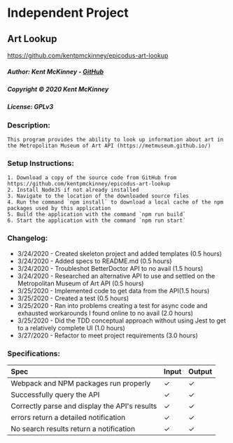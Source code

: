 # Independent Project
## Art Lookup
https://github.com/kentpmckinney/epicodus-art-lookup

##### Author: Kent McKinney - [GitHub](https://github.com/kentpmckinney)
##### Copyright &copy; 2020 Kent McKinney
##### License: GPLv3
### Description:

``This program provides the ability to look up information about art in the Metropolitan Museum of Art API (https://metmuseum.github.io/)``

### Setup Instructions:
    1. Download a copy of the source code from GitHub from https://github.com/kentpmckinney/epicodus-art-lookup
    2. Install NodeJS if not already installed
    3. Navigate to the location of the downloaded source files
    4. Run the command `npm install` to download a local cache of the npm packages used by this application
    5. Build the application with the command `npm run build`
    6. Start the application with the command `npm run start`
 
### Changelog:
* 3/24/2020 - Created skeleton project and added templates (0.5 hours)
* 3/24/2020 - Added specs to README.md (0.5 hours)
* 3/24/2020 - Troubleshot BetterDoctor API to no avail (1.5 hours)
* 3/24/2020 - Researched an alternative API to use and settled on the Metropolitan Museum of Art API (0.5 hours)
* 3/25/2020 - Implemented code to get data from the API(1.5 hours)
* 3/25/2020 - Created a test (0.5 hours)
* 3/25/2020 - Ran into problems creating a test for async code and exhausted workarounds I found online to no avail (2.0 hours)
* 3/25/2020 - Did the TDD conceptual approach without using Jest to get to a relatively complete UI (1.0 hours)
* 3/27/2020 - Refactor to meet project requirements (3.0 hours)

### Specifications:

| Spec | Input | Output |
| :------------- | :------------- | :------------- |
| Webpack and NPM packages run properly | ✓ | ✓ |
| Successfully query the API | ✓ | ✓ |
| Correctly parse and display the API's results | ✓ | ✓ |
| errors return a detailed notification | ✓ | ✓ |
| No search results return a notification | ✓ | ✓ |
